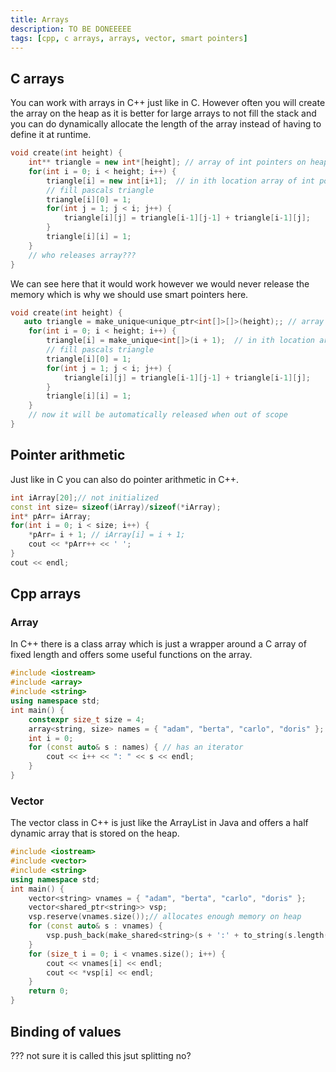 ```yaml
---
title: Arrays
description: TO BE DONEEEEE
tags: [cpp, c arrays, arrays, vector, smart pointers]
---
```


## C arrays

You can work with arrays in C++ just like in C. However often you will create the array on the heap as it is better for large arrays to not fill the stack and you can do dynamically allocate the length of the array instead of having to define it at runtime.

```cpp
void create(int height) {
    int** triangle = new int*[height]; // array of int pointers on heap
    for(int i = 0; i < height; i++) {
        triangle[i] = new int[i+1];  // in ith location array of int pointers on heap
        // fill pascals triangle
        triangle[i][0] = 1;
        for(int j = 1; j < i; j++) {
            triangle[i][j] = triangle[i-1][j-1] + triangle[i-1][j];
        }
        triangle[i][i] = 1;
    }
    // who releases array???
}
```

We can see here that it would work however we would never release the memory which is why we should use smart pointers here.

```cpp
void create(int height) {
   auto triangle = make_unique<unique_ptr<int[]>[]>(height);; // array of int pointers on heap
    for(int i = 0; i < height; i++) {
        triangle[i] = make_unique<int[]>(i + 1);  // in ith location array of int pointers on heap
        // fill pascals triangle
        triangle[i][0] = 1;
        for(int j = 1; j < i; j++) {
            triangle[i][j] = triangle[i-1][j-1] + triangle[i-1][j];
        }
        triangle[i][i] = 1;
    }
    // now it will be automatically released when out of scope
}
```

## Pointer arithmetic

Just like in C you can also do pointer arithmetic in C++.

```cpp
int iArray[20];// not initialized
const int size= sizeof(iArray)/sizeof(*iArray);
int* pArr= iArray;
for(int i = 0; i < size; i++) {
    *pArr= i + 1; // iArray[i] = i + 1;
    cout << *pArr++ << ' ';
}
cout << endl;
```

## Cpp arrays

### Array

In C++ there is a class array which is just a wrapper around a C array of fixed length and offers some useful functions on the array.

```cpp
#include <iostream>
#include <array>
#include <string>
using namespace std;
int main() {
    constexpr size_t size = 4;
    array<string, size> names = { "adam", "berta", "carlo", "doris" };
    int i = 0;
    for (const auto& s : names) { // has an iterator
        cout << i++ << ": " << s << endl;
    }
}
```

### Vector

The vector class in C++ is just like the ArrayList in Java and offers a half dynamic array that is stored on the heap.

```cpp
#include <iostream>
#include <vector>
#include <string>
using namespace std;
int main() {
    vector<string> vnames = { "adam", "berta", "carlo", "doris" };
    vector<shared_ptr<string>> vsp;
    vsp.reserve(vnames.size());// allocates enough memory on heap
    for (const auto& s : vnames) {
        vsp.push_back(make_shared<string>(s + ':' + to_string(s.length())));
    }
    for (size_t i = 0; i < vnames.size(); i++) {
        cout << vnames[i] << endl;
        cout << *vsp[i] << endl;
    }
    return 0;
}
```

## Binding of values

??? not sure it is called this jsut splitting no?
